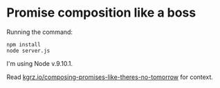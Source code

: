 # Promise composition like a boss


Running the command:

    npm install
    node server.js

I'm using Node v.9.10.1.


Read [kgrz.io/composing-promises-like-theres-no-tomorrow][link] for
context.


[link]: https://kgrz.io/composing-promises-like-theres-no-tomorrow.html
